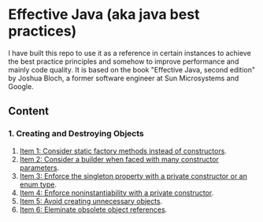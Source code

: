 # Effective Java (aka java best practices)

I have built this repo to use it as a reference in certain instances to achieve the best practice principles
and somehow to improve performance and mainly code quality. It is based on the book "Effective Java, second edition" by Joshua Bloch, 
a former software engineer at Sun Microsystems and Google. 

## Content

### **1. Creating and Destroying Objects**

1. [Item 1: Consider static factory methods instead of constructors](https://github.com/farruhx/java-best-practices/tree/master/src/item1).
2. [Item 2: Consider a builder when faced with many constructor parameters](https://github.com/farruhx/java-best-practices/tree/master/src/item2).
3. [Item 3: Enforce the singleton property with a private constructor or an enum type](https://github.com/farruhx/java-best-practices/tree/master/src/item3).
4. [Item 4: Enforce noninstantiability with a private constructor](https://github.com/farruhx/java-best-practices/tree/master/src/item4).
5. [Item 5: Avoid creating unnecessary objects](https://github.com/farruhx/java-best-practices/tree/master/src/item5).
6. [Item 6: Eleminate obsolete object references](https://github.com/farruhx/java-best-practices/tree/master/src/item6).


 




